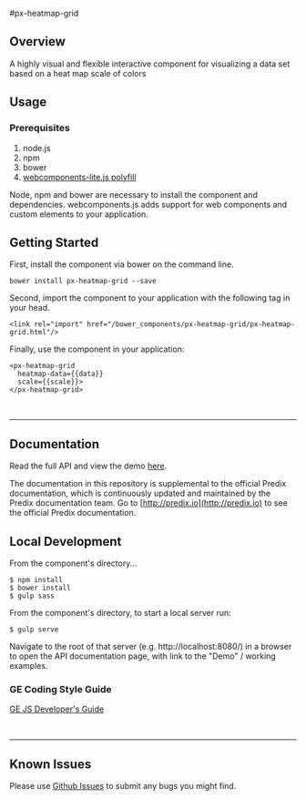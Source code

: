 #px-heatmap-grid

## Overview

A highly visual and flexible interactive component for visualizing a data set based on a heat map scale of colors

## Usage

### Prerequisites
1. node.js
2. npm
3. bower
4. [webcomponents-lite.js polyfill](https://github.com/webcomponents/webcomponentsjs)

Node, npm and bower are necessary to install the component and dependencies. webcomponents.js adds support for web components and custom elements to your application.

## Getting Started

First, install the component via bower on the command line.

```
bower install px-heatmap-grid --save
```

Second, import the component to your application with the following tag in your head.

```
<link rel="import" href="/bower_components/px-heatmap-grid/px-heatmap-grid.html"/>
```

Finally, use the component in your application:

```
<px-heatmap-grid
  heatmap-data={{data}}
  scale={{scale}}>
</px-heatmap-grid>
```

<br />
<hr />

## Documentation

Read the full API and view the demo [here](https://www.predix-ui.com/#/elements/px-heatmap-grid).

The documentation in this repository is supplemental to the official Predix documentation, which is continuously updated and maintained by the Predix documentation team. Go to [http://predix.io](http://predix.io)  to see the official Predix documentation.


## Local Development

From the component's directory...

```
$ npm install
$ bower install
$ gulp sass
```

From the component's directory, to start a local server run:

```
$ gulp serve
```

Navigate to the root of that server (e.g. http://localhost:8080/) in a browser to open the API documentation page, with link to the "Demo" / working examples.

### GE Coding Style Guide
[GE JS Developer's Guide](https://github.com/GeneralElectric/javascript)

<br />
<hr />

## Known Issues

Please use [Github Issues](https://github.com/PredixDev/px-heatmap-grid/issues) to submit any bugs you might find.
